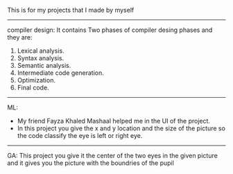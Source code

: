 
This is for my projects that I made by myself

____________________
compiler design:
It contains Two phases of compiler desing phases and they are:
1. Lexical analysis.
2. Syntax analysis.
3. Semantic analysis.
4. Intermediate code generation.
5. Optimization.
6. Final code.

___________________________________________________
ML:
- My friend Fayza Khaled Mashaal helped me in the UI of the project.
- In this project you give the x and y location and the size of the picture so the code classify the eye is left or right eye.
______
GA:
This project you give it the center of the two eyes in the given picture and it gives you the picture with the boundries of the pupil

